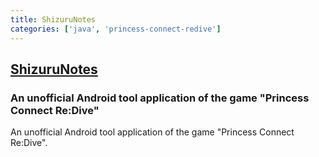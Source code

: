 ```yaml
---
title: ShizuruNotes
categories: ['java', 'princess-connect-redive']
---
```

## [ShizuruNotes](https://github.com/MalitsPlus/ShizuruNotes)

### An unofficial Android tool application of the game "Princess Connect Re:Dive"

An unofficial Android tool application of the game "Princess Connect Re:Dive".  
